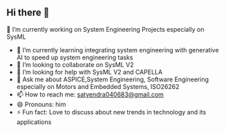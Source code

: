 ## Hi there 👋
🔭 I’m currently working on System Engineering Projects especially on SysML
- 🌱 I’m currently learning integrating system engineering with generative AI to speed up system engineering tasks
- 👯 I’m looking to collaborate on SysML V2 
- 🤔 I’m looking for help with SysML V2 and CAPELLA
- 💬 Ask me about ASPICE,System Engineering, Software Engineering especially on Motors and Embedded Systems, ISO26262
- 📫 How to reach me: satyendra040683@gmail.com
- 😄 Pronouns: him
- ⚡ Fun fact: Love to discuss about new trends in technology and its applications
<!--
**msatyendraece444/msatyendraece444** is a ✨ _special_ ✨ repository because its `README.md` (this file) appears on your GitHub profile.

Here are some ideas to get you started:

- 
-->
